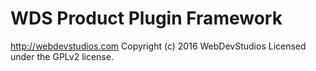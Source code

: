 # WDS Product Plugin Framework #
http://webdevstudios.com
Copyright (c) 2016 WebDevStudios
Licensed under the GPLv2 license.
